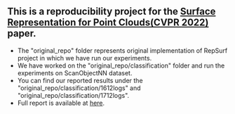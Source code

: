 ## This is a reproducibility project for the [Surface Representation for Point Clouds(CVPR 2022)](https://arxiv.org/abs/2205.05740) paper.
- The "original_repo" folder represents original implementation of RepSurf project in which we have run our experiments. 
- We have worked on the "original_repo/classification" folder and run the experiments on ScanObjectNN dataset.
- You can find our reported results under the "original_repo/classification/1612logs" and "original_repo/classification/1712logs".
- Full report is available at [here](Repsurf_reproduciblity_report_2023.pdf).

<object data="Repsurf_reproducibility_report_2023.pdf" type="application/pdf" width="100%"> </object>
<!-- <iframe width="100%" height="800" src="Repsurf_reproducibility_report_2023.pdf"> -->
